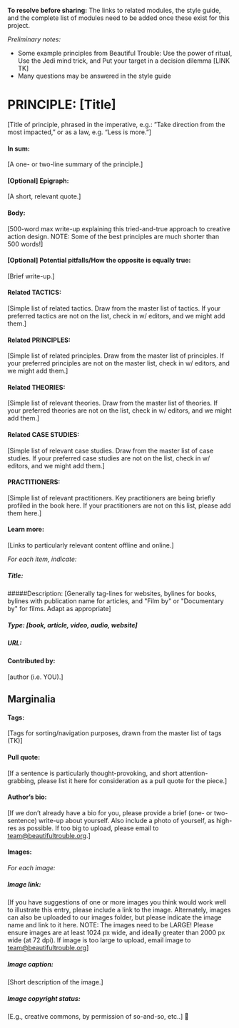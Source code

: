**To resolve before sharing:**
The links to related modules, the style guide, and the complete list of modules need to be added once these exist for this project.

*Preliminary notes:*
* Some example principles from Beautiful Trouble: Use the power of ritual, Use the Jedi mind trick, and Put your target in a decision dilemma [LINK TK]
* Many questions may be answered in the style guide

# PRINCIPLE: [Title] 
[Title of principle, phrased in the imperative, e.g.: ”Take direction from the most impacted,” or as a law, e.g. “Less is more.”]
 
#### In sum: 
[A one- or two-line summary of the principle.]

####  [Optional] Epigraph: 
[A short, relevant quote.]

#### Body: 
[500-word max write-up explaining this tried-and-true approach to creative action design. NOTE: Some of the best principles are much shorter than 500 words!]

#### [Optional] Potential pitfalls/How the opposite is equally true: 
[Brief write-up.]

#### Related TACTICS: 
[Simple list of related tactics. Draw from the master list of tactics. If your preferred tactics are not on the list, check in w/ editors, and we might add them.]
 
#### Related PRINCIPLES: 
[Simple list of related principles. Draw from the master list of principles. If your preferred principles are not on the master list, check in w/ editors, and we might add them.]
 
#### Related THEORIES: 
[Simple list of relevant theories. Draw from the master list of theories. If your preferred theories are not on the list, check in w/ editors, and we might add them.]
 
#### Related CASE STUDIES: 
[Simple list of relevant case studies. Draw from the master list of case studies. If your preferred case studies are not on the list, check in w/ editors, and we might add them.]

#### PRACTITIONERS: 
[Simple list of relevant practitioners. Key practitioners are being briefly profiled in the book here. If your practitioners are not on this list, please add them here.]

#### Learn more: 
[Links to particularly relevant content offline and online.]

_For each item, indicate:_
##### Title: 
#####Description: [Generally tag-lines for websites, bylines for books, bylines with publication name for articles, and "Film by" or "Documentary by" for films. Adapt as appropriate]
##### Type: [book, article, video, audio, website]
##### URL:

#### Contributed by: 
[author (i.e. YOU).]

## Marginalia 

#### Tags:  
[Tags for sorting/navigation purposes, drawn from the master list of tags (TK)]

#### Pull quote: 
[If a sentence is particularly thought-provoking, and short attention-grabbing, please list it here for consideration as a pull quote for the piece.]

#### Author’s bio: 
[If we don’t already have a bio for you, please provide a brief (one- or two-sentence) write-up about yourself. Also include a photo of yourself, as high-res as possible. If too big to upload, please email to team@beautifultrouble.org.]

#### Images: 
_For each image:_
##### Image link: 
[If you have suggestions of one or more images you think would work well to illustrate this entry, please include a link to the image. Alternately, images can also be uploaded to our images folder, but please indicate the image name and link to it here. NOTE: The images need to be LARGE! Please ensure images are at least 1024 px wide, and ideally greater than 2000 px wide (at 72 dpi). If image is too large to upload, email image to team@beautifultrouble.org] 

##### Image caption: 
[Short description of the image.]

##### Image copyright status: 
[E.g., creative commons, by permission of so-and-so, etc..] 
